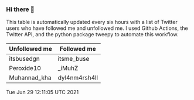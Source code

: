 ### Hi there 👋

This table is automatically updated every six hours with a list of Twitter users who have followed me and unfollowed me. I used Github Actions, the Twitter API, and the python package tweepy to automate this workflow.

| Unfollowed me |  Followed me |
| --- | --- |
|itsbusedgn|itsme_buse|
|Peroxide10|_iMuhZ|
|Muhannad_kha|dyl4nm4rsh4ll|
Tue Jun 29 12:11:05 UTC 2021
